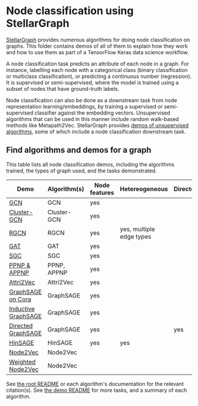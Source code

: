 # Node classification using StellarGraph

[StellarGraph](https://github.com/stellargraph/stellargraph) provides numerous algorithms for doing node classification on graphs. This folder contains demos of all of them to explain how they work and how to use them as part of a TensorFlow Keras data science workflow.

A node classification task predicts an attribute of each node in a graph. For instance, labelling each node with a categorical class (binary classification or multiclass classification), or predicting a continuous number (regression). It is supervised or semi-supervised, where the model is trained using a subset of nodes that have ground-truth labels.

Node classification can also be done as a downstream task from node representation learning/embeddings, by training a supervised or semi-supervised classifier against the embedding vectors. Unsupervised algorithms that can be used in this manner include random walk-based methods like Metapath2Vec. StellarGraph provides [demos of unsupervised algorithms](../embeddings), some of which include a node classification downstream task.

## Find algorithms and demos for a graph

This table lists all node classification demos, including the algorithms trained, the types of graph used, and the tasks demonstrated.

| Demo | Algorithm(s) | Node features | Hetereogeneous | Directed | Edge weights | Inductive | Node embeddings |
|---|---|---|---|---|---|---|---|
| [GCN][gcn] | GCN | yes | | | | | yes |
| [Cluster-GCN][cluster-gcn] | Cluster-GCN | yes | | | | | yes |
| [RGCN][rgcn] | RGCN | yes | yes, multiple edge types | | | | yes |
| [GAT][gat] | GAT | yes | | | | | yes |
| [SGC][sgc] | SGC | yes | | | | | yes |
| [PPNP & APPNP][ppnp] | PPNP, APPNP | yes | | | | | |
| [Attri2Vec][attri2vec] | Attri2Vec | yes | | | | | yes |
| [GraphSAGE on Cora][graphsage] | GraphSAGE | yes | | | | | yes |
| [Inductive GraphSAGE][graphsage-inductive] | GraphSAGE | yes | | | | yes | yes |
| [Directed GraphSAGE][graphsage-directed] | GraphSAGE | yes | | yes | | | yes |
| [HinSAGE][hinsage] | HinSAGE | yes | yes | | | | |
| [Node2Vec][node2vec] | Node2Vec | | | | | | yes |
| [Weighted Node2Vec][node2vec-weighted] | Node2Vec | | | | yes | | yes |

[gcn]: gcn/gcn-cora-node-classification-example.ipynb
[cluster-gcn]: cluster-gcn/cluster-gcn-node-classification.ipynb
[rgcn]: rgcn/rgcn-aifb-node-classification-example.ipynb
[gat]: gat/gat-cora-node-classification-example.ipynb
[sgc]: sgc/sgc-node-classification-example.ipynb
[ppnp]: ppnp/ppnp-cora-node-classification-example.ipynb
[attri2vec]: attri2vec/attri2vec-citeseer-node-classification-example.ipynb
[graphsage]: graphsage/graphsage-cora-node-classification-example.ipynb
[graphsage-inductive]: graphsage/graphsage-pubmed-inductive-node-classification-example.ipynb
[graphsage-directed]: graphsage/directed-graphsage-on-cora-example.ipynb
[hinsage]: hinsage/README.md
[node2vec]: node2vec/stellargraph-node2vec-node-classification.ipynb
[node2vec-weighted]: node2vec/stellargraph-node2vec-weighted-random-walks.ipynb

See [the root README](../../README.md) or each algorithm's documentation for the relevant citation(s). See [the demo README](../README.md) for more tasks, and a summary of each algorithm.

